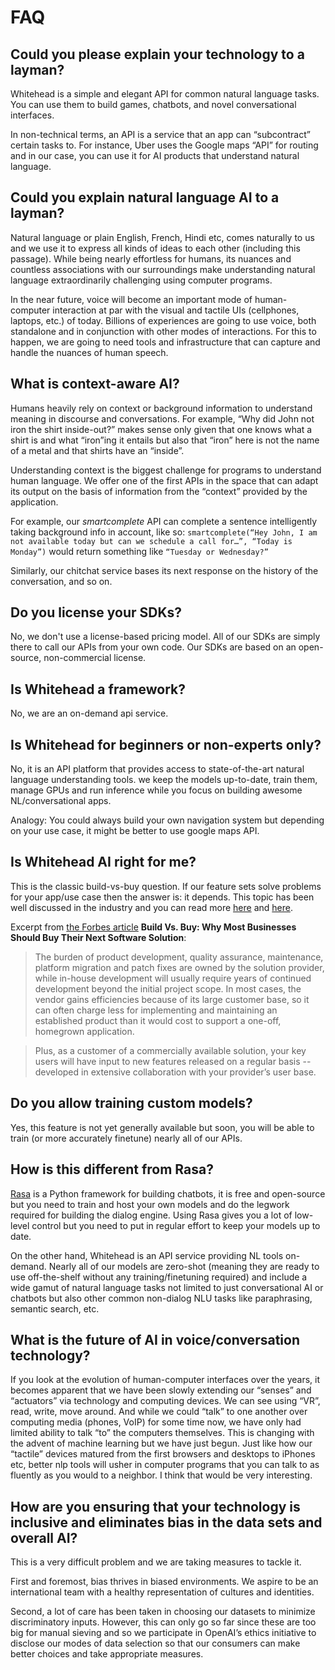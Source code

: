 # FAQ

## Could you please explain your technology to a layman?

Whitehead is a simple and elegant API for common natural language tasks. You can use them to build games, chatbots, and novel conversational interfaces.

In non-technical terms, an API is a service that an app can “subcontract” certain tasks to. For instance, Uber uses the Google maps “API” for routing and in our case, you can use it for AI products that understand natural language.

## Could you explain natural language AI to a layman?

Natural language or plain English, French, Hindi etc, comes naturally to us and we use it to express all kinds of ideas to each other \(including this passage\). While being nearly effortless for humans, its nuances and countless associations with our surroundings make understanding natural language extraordinarily challenging using computer programs.

In the near future, voice will become an important mode of human-computer interaction at par with the visual and tactile UIs \(cellphones, laptops, etc.\) of today. Billions of experiences are going to use voice, both standalone and in conjunction with other modes of interactions. For this to happen, we are going to need tools and infrastructure that can capture and handle the nuances of human speech.

## What is context-aware AI?

Humans heavily rely on context or background information to understand meaning in discourse and conversations. For example, “Why did John not iron the shirt inside-out?” makes sense only given that one knows what a shirt is and what “iron”ing it entails but also that “iron” here is not the name of a metal and that shirts have an “inside”.

Understanding context is the biggest challenge for programs to understand human language. We offer one of the first APIs in the space that can adapt its output on the basis of information from the “context” provided by the application.

For example, our _smartcomplete_ API can complete a sentence intelligently taking background info in account, like so: `smartcomplete(“Hey John, I am not available today but can we schedule a call for…”, “Today is Monday”)` would return something like `“Tuesday or Wednesday?”`

Similarly, our chitchat service bases its next response on the history of the conversation, and so on.

## Do you license your SDKs?

No, we don't use a license-based pricing model. All of our SDKs are simply there to call our APIs from your own code. Our SDKs are based on an open-source, non-commercial license.

## Is Whitehead a framework?

No, we are an on-demand api service.

## Is Whitehead for beginners or non-experts only?

No, it is an API platform that provides access to state-of-the-art natural language understanding tools. we keep the models up-to-date, train them, manage GPUs and run inference while you focus on building awesome NL/conversational apps.

Analogy: You could always build your own navigation system but depending on your use case, it might be better to use google maps API.

## Is Whitehead AI right for me?

This is the classic build-vs-buy question. If our feature sets solve problems for your app/use case then the answer is: it depends. This topic has been well discussed in the industry and you can read more [here](https://www.forbes.com/sites/forbestechcouncil/2020/03/04/build-vs-buy-why-most-businesses-should-buy-their-next-software-solution/?sh=3e3601311280) and [here](https://medium.com/adobetech/when-to-build-vs-buy-enterprise-platform-risks-benefits-and-considerations-fea358449b30).

Excerpt from [the Forbes article](https://www.forbes.com/sites/forbestechcouncil/2020/03/04/build-vs-buy-why-most-businesses-should-buy-their-next-software-solution/?sh=3e3601311280) **Build Vs. Buy: Why Most Businesses Should Buy Their Next Software Solution**:

> The burden of product development, quality assurance, maintenance, platform migration and patch fixes are owned by the solution provider, while in-house development will usually require years of continued development beyond the initial project scope. In most cases, the vendor gains efficiencies because of its large customer base, so it can often charge less for implementing and maintaining an established product than it would cost to support a one-off, homegrown application.

> Plus, as a customer of a commercially available solution, your key users will have input to new features released on a regular basis -- developed in extensive collaboration with your provider’s user base.

## Do you allow training custom models?

Yes, this feature is not yet generally available but soon, you will be able to train \(or more accurately finetune\) nearly all of our APIs.

## How is this different from Rasa?

[Rasa](https://rasa.ai) is a Python framework for building chatbots, it is free and open-source but you need to train and host your own models and do the legwork required for building the dialog engine. Using Rasa gives you a lot of low-level control but you need to put in regular effort to keep your models up to date.

On the other hand, Whitehead is an API service providing NL tools on-demand. Nearly all of our models are zero-shot \(meaning they are ready to use off-the-shelf without any training/finetuning required\) and include a wide gamut of natural language tasks not limited to just conversational AI or chatbots but also other common non-dialog NLU tasks like paraphrasing, semantic search, etc.

## What is the future of AI in voice/conversation technology?

If you look at the evolution of human-computer interfaces over the years, it becomes apparent that we have been slowly extending our “senses” and “actuators” via technology and computing devices. We can see using “VR”, read, write, move around. And while we could “talk” to one another over computing media \(phones, VoIP\) for some time now, we have only had limited ability to talk “to” the computers themselves. This is changing with the advent of machine learning but we have just begun. Just like how our “tactile” devices matured from the first browsers and desktops to iPhones etc, better nlp tools will usher in computer programs that you can talk to as fluently as you would to a neighbor. I think that would be very interesting.

## How are you ensuring that your technology is inclusive and eliminates bias in the data sets and overall AI?

This is a very difficult problem and we are taking measures to tackle it.

First and foremost, bias thrives in biased environments. We aspire to be an international team with a healthy representation of cultures and identities.

Second, a lot of care has been taken in choosing our datasets to minimize discriminatory inputs. However, this can only go so far since these are too big for manual sieving and so we participate in OpenAI’s ethics initiative to disclose our modes of data selection so that our consumers can make better choices and take appropriate measures.

